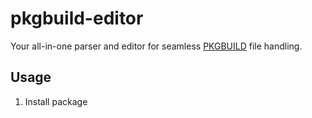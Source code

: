 # pkgbuild-editor

Your all-in-one parser and editor for seamless [PKGBUILD](https://wiki.archlinux.org/title/PKGBUILD) file handling.

## Usage

1. Install package
